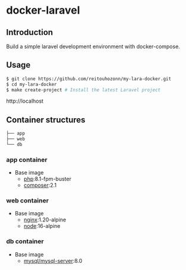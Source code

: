 # docker-laravel


## Introduction

Build a simple laravel development environment with docker-compose.

## Usage

```bash
$ git clone https://github.com/reitouhozonn/my-lara-docker.git
$ cd my-lara-docker
$ make create-project # Install the latest Laravel project
```

http://localhost

## Container structures

```bash
├── app
├── web
└── db
```

### app container

- Base image
  - [php](https://hub.docker.com/_/php):8.1-fpm-buster
  - [composer](https://hub.docker.com/_/composer):2.1

### web container

- Base image
  - [nginx](https://hub.docker.com/_/nginx):1.20-alpine
  - [node](https://hub.docker.com/_/node):16-alpine

### db container

- Base image
  - [mysql/mysql-server](https://hub.docker.com/r/mysql/mysql-server):8.0
